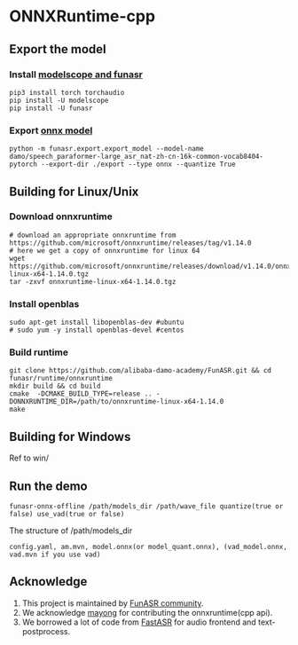 # ONNXRuntime-cpp

## Export the model
### Install [modelscope and funasr](https://github.com/alibaba-damo-academy/FunASR#installation)

```shell
pip3 install torch torchaudio
pip install -U modelscope
pip install -U funasr
```

### Export [onnx model](https://github.com/alibaba-damo-academy/FunASR/tree/main/funasr/export)

```shell
python -m funasr.export.export_model --model-name damo/speech_paraformer-large_asr_nat-zh-cn-16k-common-vocab8404-pytorch --export-dir ./export --type onnx --quantize True
```

## Building for Linux/Unix

### Download onnxruntime
```shell
# download an appropriate onnxruntime from https://github.com/microsoft/onnxruntime/releases/tag/v1.14.0
# here we get a copy of onnxruntime for linux 64
wget https://github.com/microsoft/onnxruntime/releases/download/v1.14.0/onnxruntime-linux-x64-1.14.0.tgz
tar -zxvf onnxruntime-linux-x64-1.14.0.tgz
```

### Install openblas
```shell
sudo apt-get install libopenblas-dev #ubuntu
# sudo yum -y install openblas-devel #centos
```

### Build runtime
```shell
git clone https://github.com/alibaba-damo-academy/FunASR.git && cd funasr/runtime/onnxruntime
mkdir build && cd build
cmake  -DCMAKE_BUILD_TYPE=release .. -DONNXRUNTIME_DIR=/path/to/onnxruntime-linux-x64-1.14.0
make
```

[//]: # (### The structure of a qualified onnxruntime package.)

[//]: # (```)

[//]: # (onnxruntime_xxx)

[//]: # (├───include)

[//]: # (└───lib)

[//]: # (```)

## Building for Windows

Ref to win/


## Run the demo

```shell
funasr-onnx-offline /path/models_dir /path/wave_file quantize(true or false) use_vad(true or false)
```

The structure of /path/models_dir
```
config.yaml, am.mvn, model.onnx(or model_quant.onnx), (vad_model.onnx, vad.mvn if you use vad)
```


## Acknowledge
1. This project is maintained by [FunASR community](https://github.com/alibaba-damo-academy/FunASR).
2. We acknowledge [mayong](https://github.com/RapidAI/RapidASR/tree/main/cpp_onnx) for contributing the onnxruntime(cpp api).
3. We borrowed a lot of code from [FastASR](https://github.com/chenkui164/FastASR) for audio frontend and text-postprocess.

